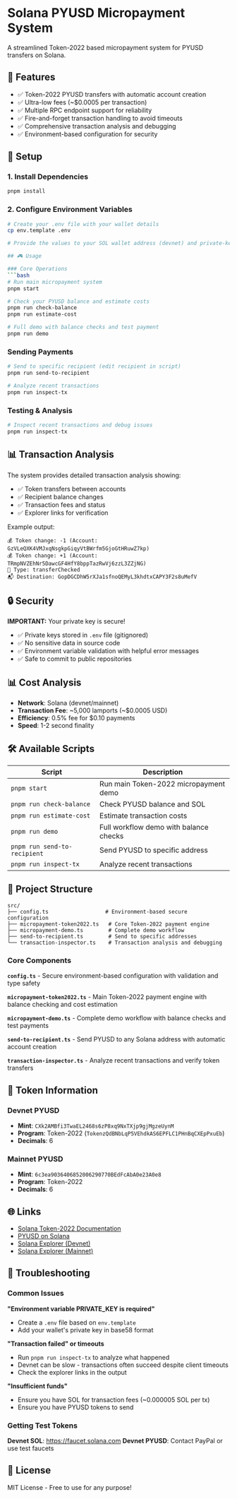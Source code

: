 # Solana PYUSD Micropayment System

A streamlined Token-2022 based micropayment system for PYUSD transfers on Solana.

## 🚀 Features

- ✅ Token-2022 PYUSD transfers with automatic account creation
- ✅ Ultra-low fees (~$0.0005 per transaction)
- ✅ Multiple RPC endpoint support for reliability
- ✅ Fire-and-forget transaction handling to avoid timeouts
- ✅ Comprehensive transaction analysis and debugging
- ✅ Environment-based configuration for security

## 🔧 Setup

### 1. Install Dependencies
```bash
pnpm install
```

### 2. Configure Environment Variables
```bash
# Create your .env file with your wallet details
cp env.template .env

# Provide the values to your SOL wallet address (devnet) and private-key (base-58)

## 🎮 Usage

### Core Operations
```bash
# Run main micropayment system
pnpm start

# Check your PYUSD balance and estimate costs
pnpm run check-balance
pnpm run estimate-cost

# Full demo with balance checks and test payment
pnpm run demo
```

### Sending Payments
```bash
# Send to specific recipient (edit recipient in script)
pnpm run send-to-recipient

# Analyze recent transactions
pnpm run inspect-tx
```

### Testing & Analysis
```bash
# Inspect recent transactions and debug issues
pnpm run inspect-tx
```

## 📊 Transaction Analysis

The system provides detailed transaction analysis showing:
- ✅ Token transfers between accounts
- ✅ Recipient balance changes
- ✅ Transaction fees and status
- ✅ Explorer links for verification

Example output:
```
💰 Token change: -1 (Account: GzVLeQXK4VMJxqNsgkpGiqyVtBWrfm5GjoGtHRuwZ7kp)
💰 Token change: +1 (Account: TRmpNVZEhNr5DawcGF4HfY8bppTazRwVj6zzL3ZZjNG)
🎯 Type: transferChecked
📬 Destination: GopDGCDhW5rXJa1sfnoQEMyL3khdtxCAPY3F2s8uMefV
```

## 🔒 Security

**IMPORTANT:** Your private key is secure!

- ✅ Private keys stored in `.env` file (gitignored)
- ✅ No sensitive data in source code
- ✅ Environment variable validation with helpful error messages
- ✅ Safe to commit to public repositories

## 📊 Cost Analysis

- **Network**: Solana (devnet/mainnet)
- **Transaction Fee**: ~5,000 lamports (~$0.0005 USD)
- **Efficiency**: 0.5% fee for $0.10 payments
- **Speed**: 1-2 second finality

## 🛠 Available Scripts

| Script | Description |
|--------|-------------|
| `pnpm start` | Run main Token-2022 micropayment demo |
| `pnpm run check-balance` | Check PYUSD balance and SOL |
| `pnpm run estimate-cost` | Estimate transaction costs |
| `pnpm run demo` | Full workflow demo with balance checks |
| `pnpm run send-to-recipient` | Send PYUSD to specific address |
| `pnpm run inspect-tx` | Analyze recent transactions |

## 📁 Project Structure

```
src/
├── config.ts                  # Environment-based secure configuration
├── micropayment-token2022.ts   # Core Token-2022 payment engine
├── micropayment-demo.ts        # Complete demo workflow
├── send-to-recipient.ts        # Send to specific addresses
└── transaction-inspector.ts    # Transaction analysis and debugging
```

### Core Components

**`config.ts`** - Secure environment-based configuration with validation and type safety

**`micropayment-token2022.ts`** - Main Token-2022 payment engine with balance checking and cost estimation

**`micropayment-demo.ts`** - Complete demo workflow with balance checks and test payments

**`send-to-recipient.ts`** - Send PYUSD to any Solana address with automatic account creation

**`transaction-inspector.ts`** - Analyze recent transactions and verify token transfers

## 🔗 Token Information

### Devnet PYUSD
- **Mint**: `CXk2AMBfi3TwaEL2468s6zP8xq9NxTXjp9gjMgzeUynM`
- **Program**: Token-2022 (`TokenzQdBNbLqP5VEhdkAS6EPFLC1PHnBqCXEpPxuEb`)
- **Decimals**: 6

### Mainnet PYUSD
- **Mint**: `6c3ea9036406852006290770BEdFcAbA0e23A0e8`
- **Program**: Token-2022
- **Decimals**: 6

## 🌐 Links

- [Solana Token-2022 Documentation](https://spl.solana.com/token-2022)
- [PYUSD on Solana](https://www.paypal.com/us/digital-wallet/manage-money/crypto/pyusd)
- [Solana Explorer (Devnet)](https://explorer.solana.com/?cluster=devnet)
- [Solana Explorer (Mainnet)](https://explorer.solana.com/)

## 🚨 Troubleshooting

### Common Issues

**"Environment variable PRIVATE_KEY is required"**
- Create a `.env` file based on `env.template`
- Add your wallet's private key in base58 format

**"Transaction failed" or timeouts**
- Run `pnpm run inspect-tx` to analyze what happened
- Devnet can be slow - transactions often succeed despite client timeouts
- Check the explorer links in the output

**"Insufficient funds"**
- Ensure you have SOL for transaction fees (~0.000005 SOL per tx)
- Ensure you have PYUSD tokens to send

### Getting Test Tokens

**Devnet SOL**: https://faucet.solana.com
**Devnet PYUSD**: Contact PayPal or use test faucets

## 📄 License

MIT License - Free to use for any purpose! 